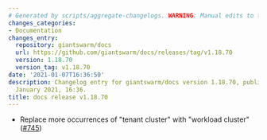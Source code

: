 ```yaml
---
# Generated by scripts/aggregate-changelogs. WARNING: Manual edits to this files will be overwritten.
changes_categories:
- Documentation
changes_entry:
  repository: giantswarm/docs
  url: https://github.com/giantswarm/docs/releases/tag/v1.18.70
  version: 1.18.70
  version_tag: v1.18.70
date: '2021-01-07T16:36:50'
description: Changelog entry for giantswarm/docs version 1.18.70, published on 07
  January 2021, 16:36.
title: docs release v1.18.70
---
```


- Replace more occurrences of "tenant cluster" with "workload cluster" ([#745](https://github.com/giantswarm/docs/pull/745))
